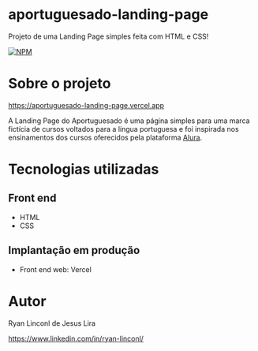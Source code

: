 # aportuguesado-landing-page
 Projeto de uma Landing Page simples feita com HTML e CSS!

[![NPM](https://img.shields.io/npm/l/react)](https://github.com/RyanLinconl/aportuguesado-landing-page/blob/main/LICENSE) 

# Sobre o projeto

https://aportuguesado-landing-page.vercel.app

A Landing Page do Aportuguesado é uma página simples para uma marca fictícia de cursos voltados para a língua portuguesa e foi inspirada nos ensinamentos dos cursos oferecidos pela plataforma [Alura](https://www.alura.com.br "Site da Alura").

# Tecnologias utilizadas
## Front end
- HTML
- CSS
  
## Implantação em produção
- Front end web: Vercel

# Autor

Ryan Linconl de Jesus Lira

https://www.linkedin.com/in/ryan-linconl/

